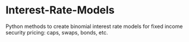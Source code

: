 # Interest-Rate-Models
Python methods to create binomial interest rate models for fixed income security pricing: caps, swaps, bonds, etc.
